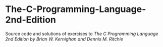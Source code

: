 # The-C-Programming-Language-2nd-Edition
Source code and solutions of exercises to _The C Programming Language 2nd Edition by Brian W. Kernighan and Dennis M. Ritchie_
